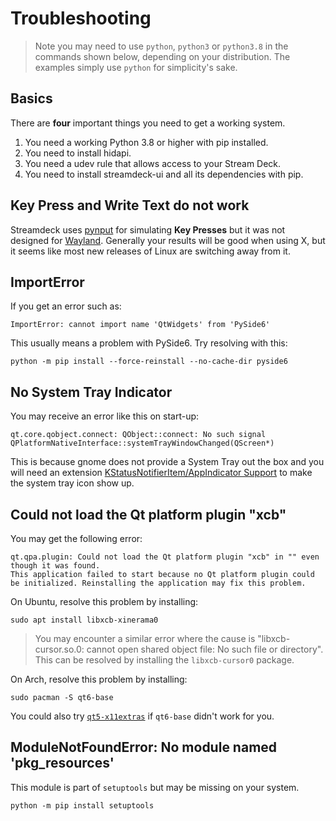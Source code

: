 # Troubleshooting

> Note you may need to use `python`, `python3` or `python3.8` in the commands shown below, depending on your distribution. The examples simply use `python` for simplicity's sake.

## Basics
There are **four** important things you need to get a working system.

1. You need a working Python 3.8 or higher with pip installed.
2. You need to install hidapi.
3. You need a udev rule that allows access to your Stream Deck.
4. You need to install streamdeck-ui and all its dependencies with pip.

## Key Press and Write Text do not work
  Streamdeck uses [pynput](https://github.com/moses-palmer/pynput) for simulating **Key Presses** but it was not designed for [Wayland](https://github.com/moses-palmer/pynput/issues/189). Generally your results will be good when using X, but it seems like most new releases of Linux are switching away from it.

## ImportError

If you get an error such as:
```
ImportError: cannot import name 'QtWidgets' from 'PySide6'
```
This usually means a problem with PySide6. Try resolving with this:
``` console
python -m pip install --force-reinstall --no-cache-dir pyside6
```

## No System Tray Indicator
You may receive an error like this on start-up:
```
qt.core.qobject.connect: QObject::connect: No such signal QPlatformNativeInterface::systemTrayWindowChanged(QScreen*)
```

This is because gnome does not provide a System Tray out the box and you will need an extension
 [KStatusNotifierItem/AppIndicator Support](https://extensions.gnome.org/extension/615/appindicator-support/) to make the system tray icon show up.

## Could not load the Qt platform plugin "xcb"

You may get the following error:
```
qt.qpa.plugin: Could not load the Qt platform plugin "xcb" in "" even though it was found.
This application failed to start because no Qt platform plugin could be initialized. Reinstalling the application may fix this problem.
```
 On Ubuntu, resolve this problem by installing:
``` console
sudo apt install libxcb-xinerama0
```
> You may encounter a similar error where the cause is "libxcb-cursor.so.0: cannot open shared object file: No such file or directory". This can be resolved by installing the `libxcb-cursor0` package.

On Arch, resolve this problem by installing:
```
sudo pacman -S qt6-base
```
You could also try [`qt5-x11extras`](https://archlinux.org/packages/extra/x86_64/qt5-x11extras/) if `qt6-base` didn't work for you.

## ModuleNotFoundError: No module named 'pkg_resources'
This module is part of `setuptools` but may be missing on your system.
```
python -m pip install setuptools
```


